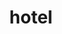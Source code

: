 ---
layout: travel&places
title: hotel
emoji: hotel
permalink: 🏨.html
image: assets/img/3moji/hotel.png
---